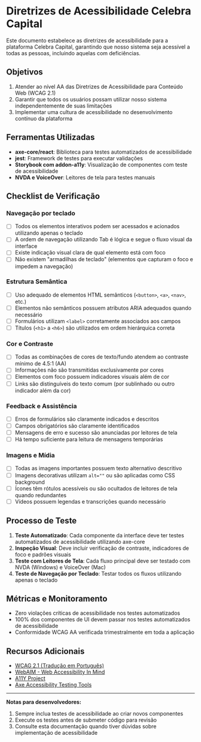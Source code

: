 # Diretrizes de Acessibilidade Celebra Capital

Este documento estabelece as diretrizes de acessibilidade para a plataforma Celebra Capital, garantindo que nosso sistema seja acessível a todas as pessoas, incluindo aquelas com deficiências.

## Objetivos

1. Atender ao nível AA das Diretrizes de Acessibilidade para Conteúdo Web (WCAG 2.1)
2. Garantir que todos os usuários possam utilizar nosso sistema independentemente de suas limitações
3. Implementar uma cultura de acessibilidade no desenvolvimento contínuo da plataforma

## Ferramentas Utilizadas

- **axe-core/react**: Biblioteca para testes automatizados de acessibilidade
- **jest**: Framework de testes para executar validações
- **Storybook com addon-a11y**: Visualização de componentes com teste de acessibilidade
- **NVDA e VoiceOver**: Leitores de tela para testes manuais

## Checklist de Verificação

### Navegação por teclado

- [ ] Todos os elementos interativos podem ser acessados e acionados utilizando apenas o teclado
- [ ] A ordem de navegação utilizando Tab é lógica e segue o fluxo visual da interface
- [ ] Existe indicação visual clara de qual elemento está com foco
- [ ] Não existem "armadilhas de teclado" (elementos que capturam o foco e impedem a navegação)

### Estrutura Semântica

- [ ] Uso adequado de elementos HTML semânticos (`<button>`, `<a>`, `<nav>`, etc.)
- [ ] Elementos não semânticos possuem atributos ARIA adequados quando necessário
- [ ] Formulários utilizam `<label>` corretamente associados aos campos
- [ ] Títulos (`<h1>` a `<h6>`) são utilizados em ordem hierárquica correta

### Cor e Contraste

- [ ] Todas as combinações de cores de texto/fundo atendem ao contraste mínimo de 4.5:1 (AA)
- [ ] Informações não são transmitidas exclusivamente por cores
- [ ] Elementos com foco possuem indicadores visuais além de cor
- [ ] Links são distinguíveis do texto comum (por sublinhado ou outro indicador além da cor)

### Feedback e Assistência

- [ ] Erros de formulários são claramente indicados e descritos
- [ ] Campos obrigatórios são claramente identificados
- [ ] Mensagens de erro e sucesso são anunciadas por leitores de tela
- [ ] Há tempo suficiente para leitura de mensagens temporárias

### Imagens e Mídia

- [ ] Todas as imagens importantes possuem texto alternativo descritivo
- [ ] Imagens decorativas utilizam `alt=""` ou são aplicadas como CSS background
- [ ] Ícones têm rótulos acessíveis ou são ocultados de leitores de tela quando redundantes
- [ ] Vídeos possuem legendas e transcrições quando necessário

## Processo de Teste

1. **Teste Automatizado**: Cada componente da interface deve ter testes automatizados de acessibilidade utilizando axe-core
2. **Inspeção Visual**: Deve incluir verificação de contraste, indicadores de foco e padrões visuais
3. **Teste com Leitores de Tela**: Cada fluxo principal deve ser testado com NVDA (Windows) e VoiceOver (Mac)
4. **Teste de Navegação por Teclado**: Testar todos os fluxos utilizando apenas o teclado

## Métricas e Monitoramento

- Zero violações críticas de acessibilidade nos testes automatizados
- 100% dos componentes de UI devem passar nos testes automatizados de acessibilidade
- Conformidade WCAG AA verificada trimestralmente em toda a aplicação

## Recursos Adicionais

- [WCAG 2.1 (Tradução em Português)](https://www.w3c.br/traducoes/wcag/wcag21-pt-BR/)
- [WebAIM - Web Accessibility In Mind](https://webaim.org/)
- [A11Y Project](https://www.a11yproject.com/)
- [Axe Accessibility Testing Tools](https://www.deque.com/axe/)

---

**Notas para desenvolvedores:**

1. Sempre inclua testes de acessibilidade ao criar novos componentes
2. Execute os testes antes de submeter código para revisão
3. Consulte esta documentação quando tiver dúvidas sobre implementação de acessibilidade
